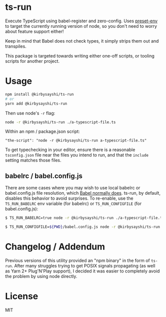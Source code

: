 # ts-run

Execute TypeScript using babel-register and zero-config. Uses [preset-env](https://babeljs.io/docs/en/babel-preset-env) to target the currently running version of node, so you don't need to worry about feature support either!

Keep in mind that Babel does not check types, it simply strips them out and transpiles.

This package is targeted towards writing either one-off scripts, or tooling scripts for another project.

# Usage

```sh
npm install @kirbysayshi/ts-run
# or
yarn add @kirbysayshi/ts-run
```

Then use node's `-r` flag:

```sh
node -r @kirbysayshi/ts-run ./a-typescript-file.ts
```

Within an npm / package.json script:

```
"the-script": "node -r @kirbysayshi/ts-run a-typescript-file.ts"
```

To get typechecking in your editor, ensure there is a reasonable `tsconfig.json` file near the files you intend to run, and that the `include` setting matches those files.

## babelrc / babel.config.js

There are some cases where you may wish to use local babelrc or babel.config.js file resolution, which [Babel normally does](https://babeljs.io/docs/en/options#babelrc). ts-run, by default, disables this behavior to avoid surprises. To re-enable, use the `TS_RUN_BABELRC` env variable (for babelrc) or `TS_RUN_CONFIGFILE` (for babel.config.js):

```sh
$ TS_RUN_BABELRC=true node -r @kirbysayshi/ts-run ./a-typescript-file.ts
```

```sh
$ TS_RUN_CONFIGFILE=${PWD}/babel.config.js node -r @kirbysayshi/ts-run ./a-typescript-file.ts
```

# Changelog / Addendum

Previous versions of this utility provided an "npm binary" in the form of `ts-run`. After many struggles trying to get POSIX signals propagating (as well as Yarn 2+ Plug'N'Play support), I decided it was easier to completely avoid the problem by using node directly.

# License

MIT

